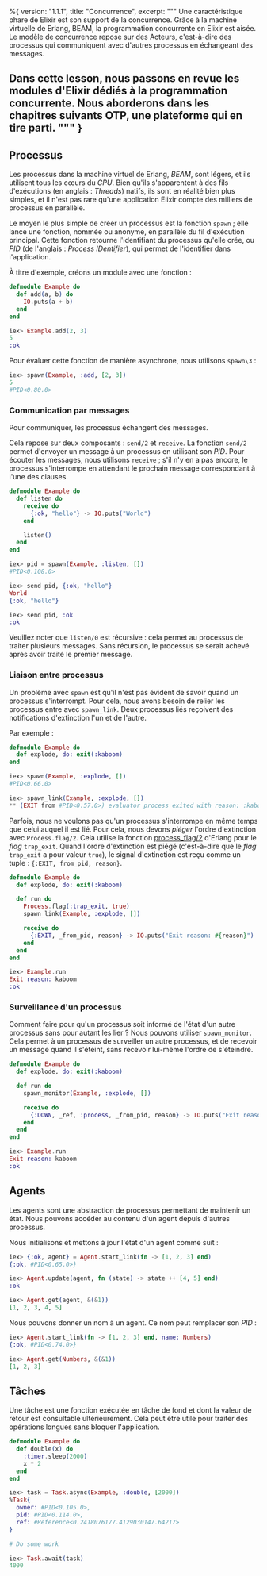 %{
  version: "1.1.1",
  title: "Concurrence",
  excerpt: """
  Une caractéristique phare de Elixir est son support de la concurrence.
  Grâce à la machine virtuelle de Erlang, BEAM, la programmation concurrente en Elixir est aisée.
  Le modèle de concurrence repose sur des Acteurs, c'est-à-dire des processus qui communiquent avec d'autres processus en échangeant des messages.
  
  Dans cette lesson, nous passons en revue les modules d'Elixir dédiés à la programmation concurrente. Nous aborderons dans les chapitres suivants OTP, une plateforme qui en tire parti.
  """
}
---

## Processus

Les processus dans la machine virtuel de Erlang, *BEAM*, sont légers, et ils utilisent tous les cœurs du *CPU*.
Bien qu'ils s'apparentent à des fils d'exécutions (en anglais : *Threads*) natifs, ils sont en réalité bien plus simples, et il n'est pas rare qu'une application Elixir compte des milliers de processus en parallèle.

Le moyen le plus simple de créer un processus est la fonction `spawn` ; elle lance une fonction, nommée ou anonyme, en parallèle du fil d'exécution principal. Cette fonction retourne l'identifiant du processus qu'elle crée, ou *PID* (de l'anglais : *Process IDentifier*), qui permet de l'identifier dans l'application.

À titre d'exemple, créons un module avec une fonction :

```elixir
defmodule Example do
  def add(a, b) do
    IO.puts(a + b)
  end
end

iex> Example.add(2, 3)
5
:ok
```

Pour évaluer cette fonction de manière asynchrone, nous utilisons `spawn\3` :

```elixir
iex> spawn(Example, :add, [2, 3])
5
#PID<0.80.0>
```

### Communication par messages

Pour communiquer, les processus échangent des messages. 

Cela repose sur deux composants : `send/2` et `receive`. La fonction `send/2` permet d'envoyer un message à un processus en utilisant son *PID*. Pour écouter les messages, nous utilisons `receive` ; s'il n'y en a pas encore, le processus s'interrompe en attendant le prochain message correspondant à l'une des clauses.

```elixir
defmodule Example do
  def listen do
    receive do
      {:ok, "hello"} -> IO.puts("World")
    end

    listen()
  end
end

iex> pid = spawn(Example, :listen, [])
#PID<0.108.0>

iex> send pid, {:ok, "hello"}
World
{:ok, "hello"}

iex> send pid, :ok
:ok
```

Veuillez noter que `listen/0` est récursive : cela permet au processus de traiter plusieurs messages. Sans récursion, le processus se serait achevé après avoir traité le premier message.

### Liaison entre processus

Un problème avec `spawn` est qu'il n'est pas évident de savoir quand un processus s'interrompt. Pour cela, nous avons besoin de relier les processus entre avec `spawn_link`. Deux processus liés reçoivent des notifications d'extinction l'un et de l'autre.

Par exemple :

```elixir
defmodule Example do
  def explode, do: exit(:kaboom)
end

iex> spawn(Example, :explode, [])
#PID<0.66.0>

iex> spawn_link(Example, :explode, [])
** (EXIT from #PID<0.57.0>) evaluator process exited with reason: :kaboom
```

Parfois, nous ne voulons pas qu'un processus s'interrompe en même temps que celui auquel il est lié. Pour cela, nous devons *piéger* l'ordre d'extinction avec `Process.flag/2`. Cela utilise la fonction [process_flag/2](http://erlang.org/doc/man/erlang.html#process_flag-2) d'Erlang pour le *flag* `trap_exit`. Quand l'ordre d'extinction est piégé (c'est-à-dire que le *flag* `trap_exit` a pour valeur `true`), le signal d'extinction est reçu comme un tuple : `{:EXIT, from_pid, reason}`.

```elixir
defmodule Example do
  def explode, do: exit(:kaboom)

  def run do
    Process.flag(:trap_exit, true)
    spawn_link(Example, :explode, [])

    receive do
      {:EXIT, _from_pid, reason} -> IO.puts("Exit reason: #{reason}")
    end
  end
end

iex> Example.run
Exit reason: kaboom
:ok
```

### Surveillance d'un processus

Comment faire pour qu'un processus soit informé de l'état d'un autre processus sans pour autant les lier ? Nous pouvons utiliser `spawn_monitor`. Cela permet à un processus de surveiller un autre processus, et de recevoir un message quand il s'éteint, sans recevoir lui-même l'ordre de s'éteindre.

```elixir
defmodule Example do
  def explode, do: exit(:kaboom)

  def run do
    spawn_monitor(Example, :explode, [])

    receive do
      {:DOWN, _ref, :process, _from_pid, reason} -> IO.puts("Exit reason: #{reason}")
    end
  end
end

iex> Example.run
Exit reason: kaboom
:ok
```

## Agents

Les agents sont une abstraction de processus permettant de maintenir un état. Nous pouvons accéder au contenu d'un agent depuis d'autres processus.

Nous initialisons et mettons à jour l'état d'un agent comme suit :

```elixir
iex> {:ok, agent} = Agent.start_link(fn -> [1, 2, 3] end)
{:ok, #PID<0.65.0>}

iex> Agent.update(agent, fn (state) -> state ++ [4, 5] end)
:ok

iex> Agent.get(agent, &(&1))
[1, 2, 3, 4, 5]
```

Nous pouvons donner un nom à un agent. Ce nom peut remplacer son *PID* :

```elixir
iex> Agent.start_link(fn -> [1, 2, 3] end, name: Numbers)
{:ok, #PID<0.74.0>}

iex> Agent.get(Numbers, &(&1))
[1, 2, 3]
```

## Tâches

Une tâche est une fonction exécutée en tâche de fond et dont la valeur de retour est consultable ultérieurement. Cela peut être utile pour traiter des opérations longues sans bloquer l'application.

```elixir
defmodule Example do
  def double(x) do
    :timer.sleep(2000)
    x * 2
  end
end

iex> task = Task.async(Example, :double, [2000])
%Task{
  owner: #PID<0.105.0>,
  pid: #PID<0.114.0>,
  ref: #Reference<0.2418076177.4129030147.64217>
}

# Do some work

iex> Task.await(task)
4000
```
